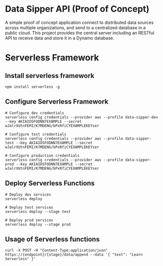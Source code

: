 # Data Sipper API (Proof of Concept)
A simple proof of concept application connect to distributed data sources across multiple organizations, and send to a centralized database in a public cloud. This project provides the central server including an RESTful API to receive data and store it in a Dynamo database. 

# Serverless Framework
## Install serverless framework
```
npm install serverless -g
```

## Configure Serverless Framework
```
# Configure dev credentials
serverless config credentials --provider aws --profile data-sipper-dev --key AKIAIOSFODNN7EXAMPLE --secret wJalrXUtnFEMI/K7MDENG/bPxRfiCYEXAMPLEKEYser

# Configure test credentials
serverless config credentials --provider aws --profile data-sipper-test --key AKIAIOSFODNN7EXAMPLE --secret wJalrXUtnFEMI/K7MDENG/bPxRfiCYEXAMPLEKEYser

# Configure production credentials
serverless config credentials --provider aws --profile data-sipper-prod --key AKIAIOSFODNN7EXAMPLE --secret wJalrXUtnFEMI/K7MDENG/bPxRfiCYEXAMPLEKEYser
```

## Deploy Serverless Functions
```
# Deploy dev services
serverless deploy

# Deploy test services
serverless deploy --stage test

# Deploy prod services
serverless deploy --stage prod
```

## Usage of Serverless functions
```
curl -X POST -H "Content-Type:application/json" https://{endpoint}/{stage}/data/append --data '{ "text": "Learn Serverless" }'
```